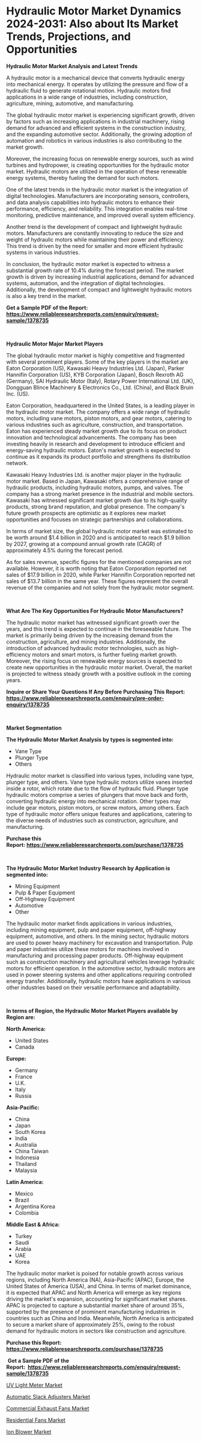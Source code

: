 <p><h1>Hydraulic Motor Market Dynamics 2024-2031: Also about Its Market Trends, Projections, and Opportunities</h1></p><p><strong>Hydraulic Motor Market Analysis and Latest Trends</strong></p>
<p><p>A hydraulic motor is a mechanical device that converts hydraulic energy into mechanical energy. It operates by utilizing the pressure and flow of a hydraulic fluid to generate rotational motion. Hydraulic motors find applications in a wide range of industries, including construction, agriculture, mining, automotive, and manufacturing.</p><p>The global hydraulic motor market is experiencing significant growth, driven by factors such as increasing applications in industrial machinery, rising demand for advanced and efficient systems in the construction industry, and the expanding automotive sector. Additionally, the growing adoption of automation and robotics in various industries is also contributing to the market growth.</p><p>Moreover, the increasing focus on renewable energy sources, such as wind turbines and hydropower, is creating opportunities for the hydraulic motor market. Hydraulic motors are utilized in the operation of these renewable energy systems, thereby fueling the demand for such motors.</p><p>One of the latest trends in the hydraulic motor market is the integration of digital technologies. Manufacturers are incorporating sensors, controllers, and data analysis capabilities into hydraulic motors to enhance their performance, efficiency, and reliability. This integration enables real-time monitoring, predictive maintenance, and improved overall system efficiency.</p><p>Another trend is the development of compact and lightweight hydraulic motors. Manufacturers are constantly innovating to reduce the size and weight of hydraulic motors while maintaining their power and efficiency. This trend is driven by the need for smaller and more efficient hydraulic systems in various industries.</p><p>In conclusion, the hydraulic motor market is expected to witness a substantial growth rate of 10.4% during the forecast period. The market growth is driven by increasing industrial applications, demand for advanced systems, automation, and the integration of digital technologies. Additionally, the development of compact and lightweight hydraulic motors is also a key trend in the market.</p></p>
<p><strong>Get a Sample PDF of the Report:&nbsp; <a href="https://www.reliableresearchreports.com/enquiry/request-sample/1378735">https://www.reliableresearchreports.com/enquiry/request-sample/1378735</a></strong></p>
<p>&nbsp;</p>
<p><strong>Hydraulic Motor Major Market Players</strong></p>
<p><p>The global hydraulic motor market is highly competitive and fragmented with several prominent players. Some of the key players in the market are Eaton Corporation (US), Kawasaki Heavy Industries Ltd. (Japan), Parker Hannifin Corporation (US), KYB Corporation (Japan), Bosch Rexroth AG (Germany), SAI Hydraulic Motor (Italy), Rotary Power International Ltd. (UK), Dongguan Blince Machinery & Electronics Co., Ltd. (China), and Black Bruin Inc. (US).</p><p>Eaton Corporation, headquartered in the United States, is a leading player in the hydraulic motor market. The company offers a wide range of hydraulic motors, including vane motors, piston motors, and gear motors, catering to various industries such as agriculture, construction, and transportation. Eaton has experienced steady market growth due to its focus on product innovation and technological advancements. The company has been investing heavily in research and development to introduce efficient and energy-saving hydraulic motors. Eaton's market growth is expected to continue as it expands its product portfolio and strengthens its distribution network.</p><p>Kawasaki Heavy Industries Ltd. is another major player in the hydraulic motor market. Based in Japan, Kawasaki offers a comprehensive range of hydraulic products, including hydraulic motors, pumps, and valves. The company has a strong market presence in the industrial and mobile sectors. Kawasaki has witnessed significant market growth due to its high-quality products, strong brand reputation, and global presence. The company's future growth prospects are optimistic as it explores new market opportunities and focuses on strategic partnerships and collaborations.</p><p>In terms of market size, the global hydraulic motor market was estimated to be worth around $1.4 billion in 2020 and is anticipated to reach $1.9 billion by 2027, growing at a compound annual growth rate (CAGR) of approximately 4.5% during the forecast period.</p><p>As for sales revenue, specific figures for the mentioned companies are not available. However, it is worth noting that Eaton Corporation reported net sales of $17.9 billion in 2020, while Parker Hannifin Corporation reported net sales of $13.7 billion in the same year. These figures represent the overall revenue of the companies and not solely from the hydraulic motor segment.</p></p>
<p>&nbsp;</p>
<p><strong>What Are The Key Opportunities For Hydraulic Motor Manufacturers?</strong></p>
<p><p>The hydraulic motor market has witnessed significant growth over the years, and this trend is expected to continue in the foreseeable future. The market is primarily being driven by the increasing demand from the construction, agriculture, and mining industries. Additionally, the introduction of advanced hydraulic motor technologies, such as high-efficiency motors and smart motors, is further fueling market growth. Moreover, the rising focus on renewable energy sources is expected to create new opportunities in the hydraulic motor market. Overall, the market is projected to witness steady growth with a positive outlook in the coming years.</p></p>
<p><strong>Inquire or Share Your Questions If Any Before Purchasing This Report: <a href="https://www.reliableresearchreports.com/enquiry/pre-order-enquiry/1378735">https://www.reliableresearchreports.com/enquiry/pre-order-enquiry/1378735</a></strong></p>
<p>&nbsp;</p>
<p><strong>Market Segmentation</strong></p>
<p><strong>The Hydraulic Motor Market Analysis by types is segmented into:</strong></p>
<p><ul><li>Vane Type</li><li>Plunger Type</li><li>Others</li></ul></p>
<p><p>Hydraulic motor market is classified into various types, including vane type, plunger type, and others. Vane type hydraulic motors utilize vanes inserted inside a rotor, which rotate due to the flow of hydraulic fluid. Plunger type hydraulic motors comprise a series of plungers that move back and forth, converting hydraulic energy into mechanical rotation. Other types may include gear motors, piston motors, or screw motors, among others. Each type of hydraulic motor offers unique features and applications, catering to the diverse needs of industries such as construction, agriculture, and manufacturing.</p></p>
<p><strong>Purchase this Report:&nbsp;<a href="https://www.reliableresearchreports.com/purchase/1378735">https://www.reliableresearchreports.com/purchase/1378735</a></strong></p>
<p>&nbsp;</p>
<p><strong>The Hydraulic Motor Market Industry Research by Application is segmented into:</strong></p>
<p><ul><li>Mining Equipment</li><li>Pulp & Paper Equipment</li><li>Off-Highway Equipment</li><li>Automotive</li><li>Other</li></ul></p>
<p><p>The hydraulic motor market finds applications in various industries, including mining equipment, pulp and paper equipment, off-highway equipment, automotive, and others. In the mining sector, hydraulic motors are used to power heavy machinery for excavation and transportation. Pulp and paper industries utilize these motors for machines involved in manufacturing and processing paper products. Off-highway equipment such as construction machinery and agricultural vehicles leverage hydraulic motors for efficient operation. In the automotive sector, hydraulic motors are used in power steering systems and other applications requiring controlled energy transfer. Additionally, hydraulic motors have applications in various other industries based on their versatile performance and adaptability.</p></p>
<p>&nbsp;</p>
<p><strong>In terms of Region, the Hydraulic Motor Market Players available by Region are:</strong></p>
<p>
    <p> <strong> North America: </strong>
        <ul>
            <li>United States</li>
            <li>Canada</li>
        </ul>
        </p> 
    <p> <strong> Europe: </strong>
        <ul>
            <li>Germany</li>
            <li>France</li>
            <li>U.K.</li>
            <li>Italy</li>
            <li>Russia</li>
        </ul>
        </p> 
    <p> <strong> Asia-Pacific: </strong>
        <ul>
            <li>China</li>
            <li>Japan</li>
            <li>South Korea</li>
            <li>India</li>
            <li>Australia</li>
            <li>China Taiwan</li>
            <li>Indonesia</li>
            <li>Thailand</li>
            <li>Malaysia</li>
        </ul>
        </p> 
    <p> <strong> Latin America: </strong>
        <ul>
            <li>Mexico</li>
            <li>Brazil</li>
            <li>Argentina Korea</li>
            <li>Colombia</li>
        </ul>
        </p> 
    <p> <strong> Middle East & Africa: </strong>
        <ul>
            <li>Turkey</li>
            <li>Saudi</li>
            <li>Arabia</li>
            <li>UAE</li>
            <li>Korea</li>
        </ul>
    </p>
    </p>
<p><p>The hydraulic motor market is poised for notable growth across various regions, including North America (NA), Asia-Pacific (APAC), Europe, the United States of America (USA), and China. In terms of market dominance, it is expected that APAC and North America will emerge as key regions driving the market's expansion, accounting for significant market shares. APAC is projected to capture a substantial market share of around 35%, supported by the presence of prominent manufacturing industries in countries such as China and India. Meanwhile, North America is anticipated to secure a market share of approximately 25%, owing to the robust demand for hydraulic motors in sectors like construction and agriculture.</p></p>
<p><strong>Purchase this Report: <a href="https://www.reliableresearchreports.com/purchase/1378735">https://www.reliableresearchreports.com/purchase/1378735</a></strong></p>
<p>&nbsp;<strong>Get a Sample PDF of the Report:&nbsp;&nbsp;<a href="https://www.reliableresearchreports.com/enquiry/request-sample/1378735">https://www.reliableresearchreports.com/enquiry/request-sample/1378735</a></strong></p>
<p><strong></strong></p>
<p><p><a href="https://github.com/mohamedbakry57/Market-Research-Report-List-1/blob/main/uv-light-meter-market.md">UV Light Meter Market</a></p><p><a href="https://github.com/laholand/Market-Research-Report-List-1/blob/main/automatic-slack-adjusters-market.md">Automatic Slack Adjusters Market</a></p><p><a href="https://github.com/angelajermaine/Market-Research-Report-List-1/blob/main/commercial-exhaust-fans-market.md">Commercial Exhaust Fans Market</a></p><p><a href="https://github.com/sougarounis/Market-Research-Report-List-1/blob/main/residential-fans-market.md">Residential Fans Market</a></p><p><a href="https://github.com/bmorecock/Market-Research-Report-List-1/blob/main/ion-blower-market.md">Ion Blower Market</a></p></p>